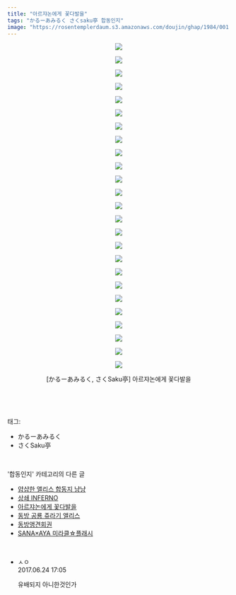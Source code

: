 ```yaml
---
title: "아르쟈논에게 꽃다발을"
tags: "かるーあみるく さくsaku亭 합동인지"
image: "https://rosentemplerdaum.s3.amazonaws.com/doujin/ghap/1984/001.jpg"
---
```

<div class="article">
<p style="text-align: center; clear: none; float: none;"><img src="{{ site.imgserver10 }}/ghap/1984/001.jpg"/></p>
<p style="text-align: center; clear: none; float: none;"><img src="{{ site.imgserver10 }}/ghap/1984/002.jpg"/></p>
<p style="text-align: center; clear: none; float: none;"><img src="{{ site.imgserver10 }}/ghap/1984/003.jpg"/></p>
<p style="text-align: center; clear: none; float: none;"><img src="{{ site.imgserver10 }}/ghap/1984/004.jpg"/></p>
<p style="text-align: center; clear: none; float: none;"><img src="{{ site.imgserver10 }}/ghap/1984/005.jpg"/></p>
<p style="text-align: center; clear: none; float: none;"><img src="{{ site.imgserver10 }}/ghap/1984/006.jpg"/></p>
<p style="text-align: center; clear: none; float: none;"><img src="{{ site.imgserver10 }}/ghap/1984/007.jpg"/></p>
<p style="text-align: center; clear: none; float: none;"><img src="{{ site.imgserver10 }}/ghap/1984/008.jpg"/></p>
<p style="text-align: center; clear: none; float: none;"><img src="{{ site.imgserver10 }}/ghap/1984/009.jpg"/></p>
<p style="text-align: center; clear: none; float: none;"><img src="{{ site.imgserver10 }}/ghap/1984/010.jpg"/></p>
<p style="text-align: center; clear: none; float: none;"><img src="{{ site.imgserver10 }}/ghap/1984/011.jpg"/></p>
<p style="text-align: center; clear: none; float: none;"><img src="{{ site.imgserver10 }}/ghap/1984/012.jpg"/></p>
<p style="text-align: center; clear: none; float: none;"><img src="{{ site.imgserver10 }}/ghap/1984/013.jpg"/></p>
<p style="text-align: center; clear: none; float: none;"><img src="{{ site.imgserver10 }}/ghap/1984/014.jpg"/></p>
<p style="text-align: center; clear: none; float: none;"><img src="{{ site.imgserver10 }}/ghap/1984/015.jpg"/></p>
<p style="text-align: center; clear: none; float: none;"><img src="{{ site.imgserver10 }}/ghap/1984/016.jpg"/></p>
<p style="text-align: center; clear: none; float: none;"><img src="{{ site.imgserver10 }}/ghap/1984/017.jpg"/></p>
<p style="text-align: center; clear: none; float: none;"><img src="{{ site.imgserver10 }}/ghap/1984/018.jpg"/></p>
<p style="text-align: center; clear: none; float: none;"><img src="{{ site.imgserver10 }}/ghap/1984/019.jpg"/></p>
<p style="text-align: center; clear: none; float: none;"><img src="{{ site.imgserver10 }}/ghap/1984/020.jpg"/></p>
<p style="text-align: center; clear: none; float: none;"><img src="{{ site.imgserver10 }}/ghap/1984/021.jpg"/></p>
<p style="text-align: center; clear: none; float: none;"><img src="{{ site.imgserver10 }}/ghap/1984/022.jpg"/></p>
<p style="text-align: center; clear: none; float: none;"><img src="{{ site.imgserver10 }}/ghap/1984/023.jpg"/></p>
<p style="text-align: center; clear: none; float: none;"><img src="{{ site.imgserver10 }}/ghap/1984/024.jpg"/></p>
<p style="text-align: center; clear: none; float: none;"><img src="{{ site.imgserver10 }}/ghap/1984/025.jpg"/></p>
<p style="text-align: center; clear: none; float: none;">[かるーあみるく, さくSaku亭] 아르쟈논에게 꽃다발을</p>
<p><br/></p>
</div><br/>
<div class="tagTrail">
<p>태그: </p>
<ul>
<li>かるーあみるく</li>
<li>さくSaku亭</li>
</ul>
</div><br/>
<div class="another">
<p>'합동인지' 카테고리의 다른 글</p>
<ul>
<li><a href="/ghap_2023">얍샵한 앨리스 합동지 냥냥</a></li>
<li><a href="/ghap_1992">상쇄 INFERNO</a></li>
<li><a href="/ghap_1984">아르쟈논에게 꽃다발을</a></li>
<li><a href="/ghap_1979">동방 공룡 쥬라기 앨리스</a></li>
<li><a href="/ghap_1906">동방앵견회권</a></li>
<li><a href="/ghap_1836">SANA×AYA 미라클☆플래시</a></li>
</ul>
</div><br/>
<div class="cb_module cb_fluid">
<div class="cb_wrt cb_profile">
<div class="comment">
<ul>
<li class="cb_thumb_off" id="comment15021595">
<div class="cb_comment_area">
<div class="cb_info_area">
<div class="cb_section">
<span class="cb_nick_name">ㅅㅇ</span>
</div>
<div class="cb_section">
<span class="cb_date">2017.06.24 17:05 </span>
</div>
</div>
<div class="cb_dsc_comment">
<p class="cb_dsc">
											유배되지 아니한것인가
										</p>
</div>
</div></li>
</ul>
</div>
</div><!-- commentList close -->
</div><br/>
